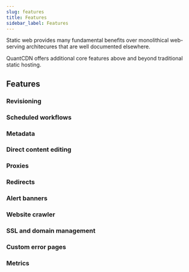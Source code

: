 ```yaml
---
slug: features
title: Features
sidebar_label: Features
---
```


Static web provides many fundamental benefits over monolithical web-serving architecures that are well documented elsewhere.

QuantCDN offers additional core features above and beyond traditional static hosting.

## Features

### Revisioning

### Scheduled workflows

### Metadata

### Direct content editing

### Proxies

### Redirects

### Alert banners

### Website crawler

### SSL and domain management

### Custom error pages

### Metrics

